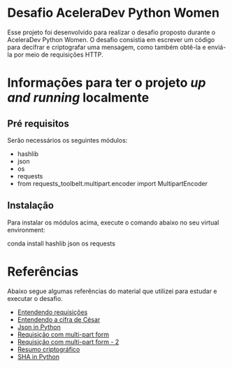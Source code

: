 # Desafio AceleraDev Python Women

Esse projeto foi desenvolvido para realizar o desafio proposto durante o AceleraDev Python Women.
O desafio consistia em escrever um código para decifrar e criptografar uma mensagem, como também obtê-la e enviá-la por meio de requisições HTTP.


# Informações para ter o projeto _up and running_ localmente
## Pré requisitos

Serão necessários os seguintes módulos:
- hashlib
- json
- os
- requests
- from requests_toolbelt.multipart.encoder import MultipartEncoder

## Instalação

Para instalar os módulos acima, execute o comando abaixo no seu virtual environment:

conda install hashlib json os requests


# Referências

Abaixo segue algumas referências do material que utilizei para estudar e executar o desafio.

 - [Entendendo requisições](https://realpython.com/python-requests/)
 - [Entendendo a cifra de César](https://teachen.info/cspp/unit4/lab04-02.html)
 - [Json in Python](https://realpython.com/python-json/)
 - [Requisição com multi-part form](https://2.python-requests.org//en/latest/user/quickstart/#post-a-multipart-encoded-file)
 - [Requisição com multi-part form - 2](https://stackoverflow.com/questions/12385179/how-to-send-a-multipart-form-data-with-requests-in-python/12385661#12385661)
 - [Resumo criptográfico](https://docs.python.org/3/library/hashlib.html)
 - [SHA in Python](https://www.geeksforgeeks.org/sha-in-python/)

